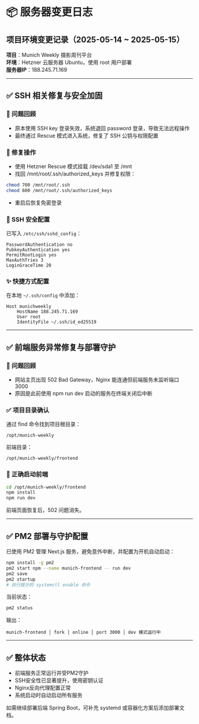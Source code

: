 # 📦 服务器变更日志

## 项目环境变更记录（2025-05-14 ~ 2025-05-15）

**项目**：Munich Weekly 摄影周刊平台  
**环境**：Hetzner 云服务器 Ubuntu，使用 root 用户部署  
**服务器IP**：188.245.71.169

---

## ✅ SSH 相关修复与安全加固

### 🚨 问题回顾

- 原本使用 SSH key 登录失效，系统退回 password 登录，导致无法远程操作
- 最终通过 Rescue 模式进入系统，修复了 SSH 公钥与权限配置

### 🔧 修复操作

- 使用 Hetzner Rescue 模式挂载 /dev/sda1 至 /mnt
- 找回 /mnt/root/.ssh/authorized_keys 并修复权限：

```bash
chmod 700 /mnt/root/.ssh
chmod 600 /mnt/root/.ssh/authorized_keys
```

- 重启后恢复免密登录

### 🔐 SSH 安全配置

已写入 `/etc/ssh/sshd_config`：

```
PasswordAuthentication no
PubkeyAuthentication yes
PermitRootLogin yes
MaxAuthTries 3
LoginGraceTime 20
```

### ✨ 快捷方式配置

在本地 `~/.ssh/config` 中添加：

```
Host munichweekly
    HostName 188.245.71.169
    User root
    IdentityFile ~/.ssh/id_ed25519
```

---

## ✅ 前端服务异常修复与部署守护

### 🚨 问题回顾

- 网站主页出现 502 Bad Gateway，Nginx 能连通但前端服务未监听端口 3000
- 原因是此前使用 npm run dev 启动的服务在终端关闭后中断

### ✅ 项目目录确认

通过 find 命令找到项目根目录：

```
/opt/munich-weekly
```

前端目录：

```
/opt/munich-weekly/frontend
```

### 🚀 正确启动前端

```bash
cd /opt/munich-weekly/frontend
npm install
npm run dev
```

前端页面恢复后，502 问题消失。

---

## ✅ PM2 部署与守护配置

已使用 PM2 管理 Next.js 服务，避免意外中断，并配置为开机自动启动：

```bash
npm install -g pm2
pm2 start npm --name munich-frontend -- run dev
pm2 save
pm2 startup
# 执行提示的 systemctl enable 命令
```

当前状态：

```bash
pm2 status
```

输出：

```
munich-frontend │ fork │ online │ port 3000 │ dev 模式运行中
```

---

## ✅ 整体状态

- 前端服务正常运行并受PM2守护
- SSH安全性已显著提升，使用密钥认证
- Nginx反向代理配置正常
- 系统启动时自动启动所有服务

如需继续部署后端 Spring Boot，可补充 systemd 或容器化方案后添加部署文档。 